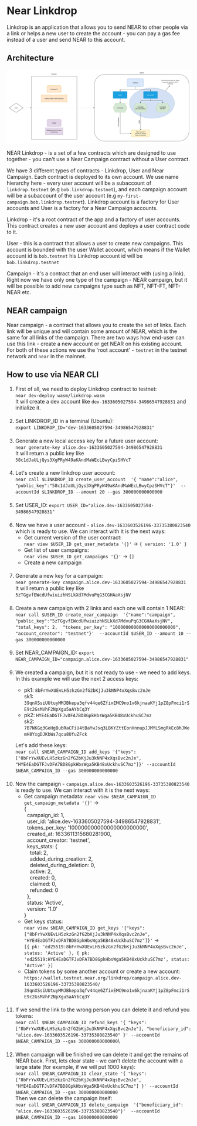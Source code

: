# Near Linkdrop
Linkdrop is an application that allows you to send NEAR to other people via a link or
helps a new user to create the account - you can pay a gas fee instead of a user
and send NEAR to this account.

## Architecture
![High level architecture](docs/high-level-architecture.png)

NEAR Linkdrop - is a set of a few contracts which are designed to use together - you can't use a Near Campaign contract
without a User contract.

We have 3 different types of contracts - Linkdrop, User and Near Campaign. Each contract is deployed to its
own account. We use name hierarchy here - every user account will be a subaccount of `linkdrop.testnet`
(e.g `bob.linkdrop.testnet`), and each campaign account will be a subaccount of the user account
(e.g `my-first-campaign.bob.linkdrop.testnet`). Linkdrop account is a factory for User accounts and User is a factory 
for a Near Campaign accounts.

Linkdrop - it's a root contract of the app and a factory of user accounts. This contract 
creates a new user account and deploys a user contract code to it.

User - this is a contract that allows a user to create new campaigns. This account is bounded with the
user Wallet account, which means if the Wallet account id is `bob.testnet` his Linkdrop account id
will be `bob.linkdrop.testnet`

Campaign - it's a contract that an end user will interact with (using a link). Right now we have
only one type of the campaign - NEAR campaign, but it will be possible to add new campaigns type such as 
NFT, NFT-FT, NFT-NEAR etc.

## NEAR campaign
Near campaign - a contract that allows you to create the set of links. Each link will be unique and will
contain some amount of NEAR, which is the same for all links of the campaign. There are two ways how end-user can use 
this link - create a new account or get NEAR on his existing account.
For both of these actions we use the 'root account' - `testnet` in the testnet network and `near` in the mainnet.

## How to use via NEAR CLI
1. First of all, we need to deploy Linkdrop contract to testnet:\
`near dev-deploy wasm/linkdrop.wasm`\
It will create a dev account like `dev-1633605027594-34986547928831` and initialize it.
####
2. Set LINKDROP_ID in a terminal (Ubuntu):\
`export LINKDROP_ID="dev-1633605027594-34986547928831"`
####
3. Generate a new local access key for a future user account:\
`near generate-key alice.dev-1633605027594-34986547928831`\
It will return a public key like `58c1dJaULjQys3XgPRyW49aKAndMaWEcLBwyCpzSHVcT`
####
4. Let's create a new linkdrop user account:\
`near call $LINKDROP_ID create_user_account 
'{ "name":"alice",
"public_key":"58c1dJaULjQys3XgPRyW49aKAndMaWEcLBwyCpzSHVcT"}' 
--accountId $LINKDROP_ID --amount 20 --gas 300000000000000`
####
5. Set USER_ID:
`export USER_ID="alice.dev-1633605027594-34986547928831"`
####
6. Now we have a user account - `alice.dev-1633603526196-33735380823540` which is ready to use. We 
can interact with it is the next ways:
   * Get current version of the user contract:\
   `near view $USER_ID get_user_metadata '{}'` -> `{ version: '1.0' }`
   * Get list of user campaigns:\
   `near view $USER_ID get_campaigns '{}'` -> `[]`
   * Create a new campaign
####
7. Generate a new key for a campaign:\
`near generate-key campaign.alice.dev-1633605027594-34986547928831`\
It will return a public key like `5zTGgvfEWcdUfwiuizhNSLkXd7MdvuPqG3CGHAaXsjNV`
####
8. Create a new campaign with 2 links and each one will contain 1 NEAR:
`near call $USER_ID create_near_campaign 
'{"name":"campaign",
"public_key":"5zTGgvfEWcdUfwiuizhNSLkXd7MdvuPqG3CGHAaXsjNV", 
"total_keys": 2, 
"tokens_per_key": "100000000000000000000000", 
"account_creator": "testnet"}' 
--accountId $USER_ID --amount 10 --gas 300000000000000`
####
9. Set NEAR_CAMPAIGN_ID:
   `export NEAR_CAMPAIGN_ID="campaign.alice.dev-1633605027594-34986547928831"`
####
9. We created a campaign, but it is not ready to use - we need to add keys. In this example we will
use the next 2 access keys:
    * pk1: `8bFrYwXUEvLH5zkzGn2fG2bKjJu3kNNP4xXqsBvc2nJe`\
      sk1: `39qnXSsiUUtuyMMJBkepa3qfv44qe6ZfixEMC9no1v6kjnaaKYj1pZ8pFmci1rSE9c2GsMVhF2NpXgu5aAYbCq3Y`
    * pk2: `HYE4EaDGTFJvDFA7BD8GpkHbsWga5KB48xUckhuSC7mz`\
      sk2: `7B7NKGq3GeHgBubRaCFiU4tBaYwJsq3LBKYZttEonHnnupJJMYLSmgRkEc8hJWemH8YxgDJKbWs7qcu8UfuZFck`

    Let's add these keys:\
    `near call $NEAR_CAMPAIGN_ID add_keys '{"keys": 
    ["8bFrYwXUEvLH5zkzGn2fG2bKjJu3kNNP4xXqsBvc2nJe", 
    "HYE4EaDGTFJvDFA7BD8GpkHbsWga5KB48xUckhuSC7mz"]}'
    --accountId $NEAR_CAMPAIGN_ID --gas 300000000000000`

####
10. Now the campaign - `campaign.alice.dev-1633603526196-33735380823540` is ready to use. 
We can interact with it is the next ways:
    * Get campaign metadata:
    `near view $NEAR_CAMPAIGN_ID get_campaign_metadata '{}'`  -> \
    {\
      &nbsp;&nbsp;campaign_id: 1,\
      &nbsp;&nbsp;user_id: 'alice.dev-1633605027594-34986547928831',\
      &nbsp;&nbsp;tokens_per_key: '100000000000000000000000',\
      &nbsp;&nbsp;created_at: 1633611315680281900,\
      &nbsp;&nbsp;account_creator: 'testnet',\
      &nbsp;&nbsp;keys_stats: {\
      &nbsp;&nbsp;&nbsp;&nbsp;total: 2,\
      &nbsp;&nbsp;&nbsp;&nbsp;added_during_creation: 2,\
      &nbsp;&nbsp;&nbsp;&nbsp;deleted_during_deletion: 0,\
      &nbsp;&nbsp;&nbsp;&nbsp;active: 2,\
      &nbsp;&nbsp;&nbsp;&nbsp;created: 0,\
      &nbsp;&nbsp;&nbsp;&nbsp;claimed: 0,\
      &nbsp;&nbsp;&nbsp;&nbsp;refunded: 0\
      &nbsp;&nbsp;},\
      &nbsp;&nbsp;status: 'Active',\
      &nbsp;&nbsp;version: '1.0'\
      }
    * Get keys status:\
    `near view $NEAR_CAMPAIGN_ID get_keys '{"keys":
      ["8bFrYwXUEvLH5zkzGn2fG2bKjJu3kNNP4xXqsBvc2nJe",
      "HYE4EaDGTFJvDFA7BD8GpkHbsWga5KB48xUckhuSC7mz"]}'` -> \
      `[{
         pk: 'ed25519:8bFrYwXUEvLH5zkzGn2fG2bKjJu3kNNP4xXqsBvc2nJe',
         status: 'Active'
      }, {
         pk: 'ed25519:HYE4EaDGTFJvDFA7BD8GpkHbsWga5KB48xUckhuSC7mz',
         status: 'Active'
      }]`
    * Claim tokens by some another account or create a new account:\
      `https://wallet.testnet.near.org/linkdrop/campaign.alice.dev-1633603526196-33735380823540/
      39qnXSsiUUtuyMMJBkepa3qfv44qe6ZfixEMC9no1v6kjnaaKYj1pZ8pFmci1rSE9c2GsMVhF2NpXgu5aAYbCq3Y`
####
11. If we send the link to the wrong person you can delete it and refund you tokens:\
`near call $NEAR_CAMPAIGN_ID refund_keys '{
"keys":["8bFrYwXUEvLH5zkzGn2fG2bKjJu3kNNP4xXqsBvc2nJe"],
"beneficiary_id": "alice.dev-1633603526196-33735380823540"
}' --accountId $NEAR_CAMPAIGN_ID --gas 300000000000000`\
####
12. When campaign will be finished we can delete it and get the remains of NEAR back.
First, lets clear state - we can't delete the account with a large state (for example, 
if we will put 1000 keys): \
    `near call $NEAR_CAMPAIGN_ID clear_state '{
    "keys":["8bFrYwXUEvLH5zkzGn2fG2bKjJu3kNNP4xXqsBvc2nJe",
    "HYE4EaDGTFJvDFA7BD8GpkHbsWga5KB48xUckhuSC7mz"]
    }' --accountId $NEAR_CAMPAIGN_ID --gas 300000000000000` \
    Then we can delete the campaign itself: \
    `near call $NEAR_CAMPAIGN_ID delete_campaign 
    '{"beneficiary_id": "alice.dev-1633603526196-33735380823540"}' 
    --accountId $NEAR_CAMPAIGN_ID --gas 100000000000000`



    


